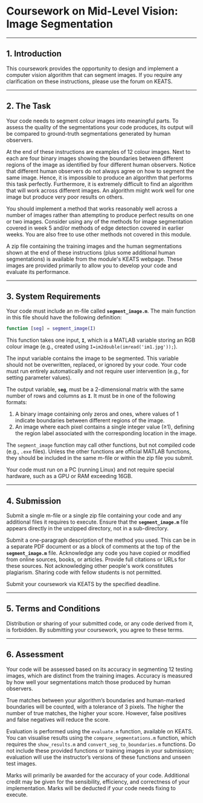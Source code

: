 # Coursework on Mid-Level Vision: Image Segmentation

---

## 1. Introduction
This coursework provides the opportunity to design and implement a computer vision algorithm that can segment images. If you require any clarification on these instructions, please use the forum on KEATS.

---

## 2. The Task
Your code needs to segment colour images into meaningful parts. To assess the quality of the segmentations your code produces, its output will be compared to ground-truth segmentations generated by human observers.

At the end of these instructions are examples of 12 colour images. Next to each are four binary images showing the boundaries between different regions of the image as identified by four different human observers. Notice that different human observers do not always agree on how to segment the same image. Hence, it is impossible to produce an algorithm that performs this task perfectly. Furthermore, it is extremely difficult to find an algorithm that will work across different images. An algorithm might work well for one image but produce very poor results on others.

You should implement a method that works reasonably well across a number of images rather than attempting to produce perfect results on one or two images. Consider using any of the methods for image segmentation covered in week 5 and/or methods of edge detection covered in earlier weeks. You are also free to use other methods not covered in this module.

A zip file containing the training images and the human segmentations shown at the end of these instructions (plus some additional human segmentations) is available from the module's KEATS webpage. These images are provided primarily to allow you to develop your code and evaluate its performance.

---

## 3. System Requirements
Your code must include an m-file called **`segment_image.m`**. The main function in this file should have the following definition:
```matlab
function [seg] = segment_image(I)
```
This function takes one input, **`I`**, which is a MATLAB variable storing an RGB colour image (e.g., created using `I=im2double(imread('im1.jpg'));`).

The input variable contains the image to be segmented. This variable should not be overwritten, replaced, or ignored by your code. Your code must run entirely automatically and not require user intervention (e.g., for setting parameter values).

The output variable, **`seg`**, must be a 2-dimensional matrix with the same number of rows and columns as **`I`**. It must be in one of the following formats:
1. A binary image containing only zeros and ones, where values of 1 indicate boundaries between different regions of the image.
2. An image where each pixel contains a single integer value (≥1), defining the region label associated with the corresponding location in the image.

The `segment_image` function may call other functions, but not compiled code (e.g., `.exe` files). Unless the other functions are official MATLAB functions, they should be included in the same m-file or within the zip file you submit.

Your code must run on a PC (running Linux) and not require special hardware, such as a GPU or RAM exceeding 16GB.

---

## 4. Submission
Submit a single m-file or a single zip file containing your code and any additional files it requires to execute. Ensure that the **`segment_image.m`** file appears directly in the unzipped directory, not in a sub-directory.

Submit a one-paragraph description of the method you used. This can be in a separate PDF document or as a block of comments at the top of the **`segment_image.m`** file. Acknowledge any code you have copied or modified from online sources, books, or articles. Provide full citations or URLs for these sources. Not acknowledging other people's work constitutes plagiarism. Sharing code with fellow students is not permitted.

Submit your coursework via KEATS by the specified deadline.

---

## 5. Terms and Conditions
Distribution or sharing of your submitted code, or any code derived from it, is forbidden. By submitting your coursework, you agree to these terms.

---

## 6. Assessment
Your code will be assessed based on its accuracy in segmenting 12 testing images, which are distinct from the training images. Accuracy is measured by how well your segmentations match those produced by human observers.

True matches between your algorithm’s boundaries and human-marked boundaries will be counted, with a tolerance of 3 pixels. The higher the number of true matches, the higher your score. However, false positives and false negatives will reduce the score.

Evaluation is performed using the `evaluate.m` function, available on KEATS. You can visualise results using the `compare_segmentations.m` function, which requires the `show_results.m` and `convert_seg_to_boundaries.m` functions. Do not include these provided functions or training images in your submission; evaluation will use the instructor’s versions of these functions and unseen test images.

Marks will primarily be awarded for the accuracy of your code. Additional credit may be given for the sensibility, efficiency, and correctness of your implementation. Marks will be deducted if your code needs fixing to execute.

